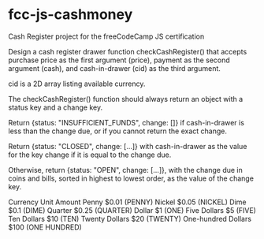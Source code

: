 # fcc-js-cashmoney
Cash Register project for the freeCodeCamp JS certification

Design a cash register drawer function checkCashRegister() that accepts purchase price as the first argument (price), payment as the second argument (cash), and cash-in-drawer (cid) as the third argument.

cid is a 2D array listing available currency.

The checkCashRegister() function should always return an object with a status key and a change key.

Return {status: "INSUFFICIENT_FUNDS", change: []} if cash-in-drawer is less than the change due, or if you cannot return the exact change.

Return {status: "CLOSED", change: [...]} with cash-in-drawer as the value for the key change if it is equal to the change due.

Otherwise, return {status: "OPEN", change: [...]}, with the change due in coins and bills, sorted in highest to lowest order, as the value of the change key.

Currency Unit	    Amount
Penny	            $0.01 (PENNY)
Nickel	            $0.05 (NICKEL)
Dime	            $0.1 (DIME)
Quarter	            $0.25 (QUARTER)
Dollar	            $1 (ONE)
Five Dollars	    $5 (FIVE)
Ten Dollars	        $10 (TEN)
Twenty Dollars	    $20 (TWENTY)
One-hundred Dollars	$100 (ONE HUNDRED)
